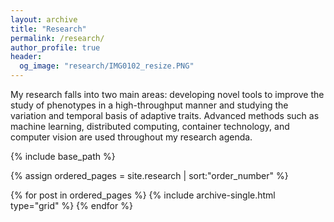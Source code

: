 ```yaml
---
layout: archive
title: "Research"
permalink: /research/
author_profile: true
header:
  og_image: "research/IMG0102_resize.PNG"
---
```


My research falls into two main areas: developing novel tools to improve the study of phenotypes in a high-throughput manner and studying the variation and temporal basis of adaptive traits. Advanced methods such as machine learning, distributed computing, container technology, and computer vision are used throughout my research agenda.

<nbsp>

{% include base_path %}

{% assign ordered_pages = site.research | sort:"order_number" %}

{% for post in ordered_pages %}
  {% include archive-single.html type="grid" %}
{% endfor %}